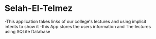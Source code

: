 # Selah-El-Telmez

-This application takes links of our college's lectures and using implicit intents 
to show it 
-this App stores the users information and The lectures using SQLite Database 
